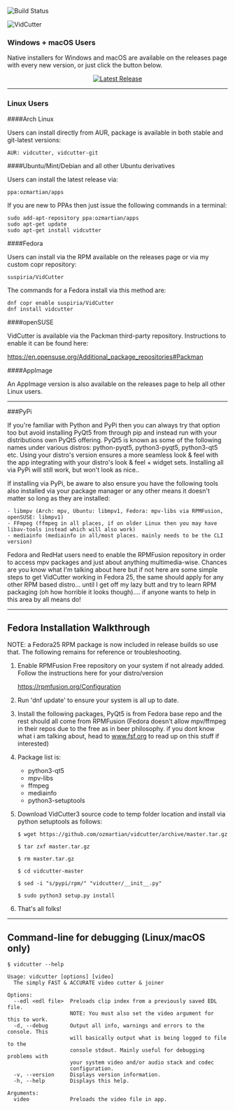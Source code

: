 ![Build Status](https://travis-ci.org/ozmartian/vidcutter.svg?branch=master)

![VidCutter](https://raw.githubusercontent.com/ozmartian/vidcutter/gh-pages/images/vidcutter-banner.png)

### Windows + macOS Users

Native installers for Windows and macOS are available on the releases page with every new version, or just click the button below. 

<p style="text-align:center;"><a href="https://github.com/ozmartian/vidcutter/releases/latest"><img alt="Latest Release" src="http://tvlinker.ozmartians.com/images/button-latest-release.png" style="max-width:100%;"></a></p>

***

### Linux Users

####Arch Linux

Users can install directly from AUR, package is available in both stable and git-latest versions:

    AUR: vidcutter, vidcutter-git

####Ubuntu/Mint/Debian and all other Ubuntu derivatives 

Users can install the latest release via:

    ppa:ozmartian/apps

If you are new to PPAs then just issue the following commands in a terminal:

    sudo add-apt-repository ppa:ozmartian/apps
    sudo apt-get update
    sudo apt-get install vidcutter

####Fedora

Users can install via the RPM available on the releases page or via my custom copr repository:

    suspiria/VidCutter
    
The commands for a Fedora install via this method are:

    dnf copr enable suspiria/VidCutter
    dnf install vidcutter

####openSUSE

VidCutter is available via the Packman third-party repository. Instructions to enable it can be found here:

   https://en.opensuse.org/Additional_package_repositories#Packman

####AppImage

An AppImage version is also available on the releases page to help all other Linux users.

***

###PyPi

If you're familiar with Python and PyPi then you can always try that option too but avoid installing PyQt5 from through pip and instead run with your distributions own PyQt5 offering. PyQt5 is known as some of the following names under various distros: python-pyqt5, python3-pyqt5, python3-qt5 etc. Using your distro's version ensures a more seamless look & feel with the app integrating with your distro's look & feel + widget sets. Installing all via PyPi will still work, but won't look as nice..

If installing via PyPi, be aware to also ensure you have the following tools also installed via your package manager or any other means it doesn't matter so long as they are installed:

    - libmpv (Arch: mpv, Ubuntu: libmpv1, Fedora: mpv-libs via RPMFusion, openSUSE: libmpv1)
    - FFmpeg (ffmpeg in all places, if on older Linux then you may have libav-tools instead which will also work)
    - mediainfo (mediainfo in all/most places. mainly needs to be the CLI version)

Fedora and RedHat users need to enable the RPMFusion repository in order to access mpv packages and just about anything multimedia-wise. Chances are you know what I'm talking about here but if not here are some simple steps to get VidCutter working in Fedora 25, the same should apply for any other RPM based distro... until I get off my lazy butt and try to learn RPM packaging (oh how horrible it looks though).... if anyone wants to help in this area by all means do!

***

## Fedora Installation Walkthrough

NOTE: a Fedora25 RPM package is now included in release builds so use that. The following remains for reference or troubleshooting.

1. Enable RPMFusion Free repository on your system if not already added. Follow the instructions here for your distro/version

    https://rpmfusion.org/Configuration
    
2. Run 'dnf update' to ensure your system is all up to date.  

3. Install the following packages, PyQt5 is from Fedora base repo and the rest should all come from RPMFusion (Fedora doesn't allow mpv/ffmpeg in their repos due to the free as in beer philosophy. if you dont know what i am talking about, head to www.fsf.org to read up on this stuff if interested)

4. Package list is:

    - python3-qt5
    - mpv-libs
    - ffmpeg
    - mediainfo
    - python3-setuptools

5. Download VidCutter3 source code to temp folder location and install via python setuptools as follows:
    ```
    $ wget https://github.com/ozmartian/vidcutter/archive/master.tar.gz
    
    $ tar zxf master.tar.gz
    
    $ rm master.tar.gz
    
    $ cd vidcutter-master
    
    $ sed -i "s/pypi/rpm/" "vidcutter/__init__.py"
    
    $ sudo python3 setup.py install
    ```
6. That's all folks!

***

## Command-line for debugging (Linux/macOS only)
  ```
  $ vidcutter --help

  Usage: vidcutter [options] [video]
    The simply FAST & ACCURATE video cutter & joiner

  Options:
    --edl <edl file>  Preloads clip index from a previously saved EDL file.
                      NOTE: You must also set the video argument for this to work.
    -d, --debug       Output all info, warnings and errors to the console. This
                      will basically output what is being logged to file to the
                      console stdout. Mainly useful for debugging problems with
                      your system video and/or audio stack and codec
                      configuration.
    -v, --version     Displays version information.
    -h, --help        Displays this help.

  Arguments:
    video             Preloads the video file in app.
  ```
